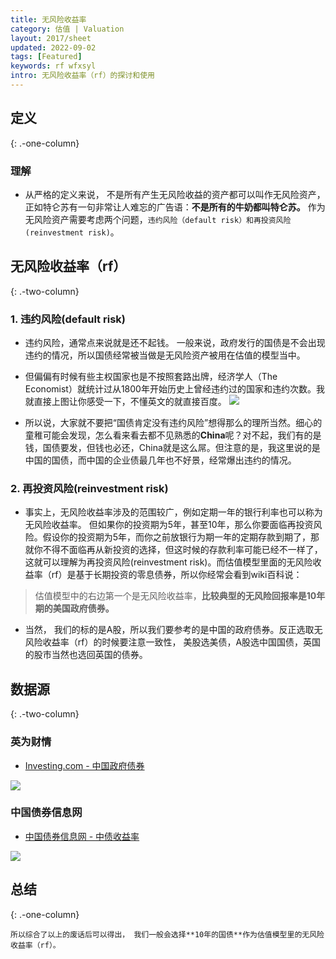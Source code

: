 ```yaml
---
title: 无风险收益率
category: 估值 | Valuation
layout: 2017/sheet
updated: 2022-09-02
tags: [Featured]
keywords: rf wfxsyl
intro: 无风险收益率（rf）的探讨和使用
---
```


## 定义
{: .-one-column}

### 理解
- 从严格的定义来说， 不是所有产生无风险收益的资产都可以叫作无风险资产，正如特仑苏有一句非常让人难忘的广告语：**不是所有的牛奶都叫特仑苏。**  作为无风险资产需要考虑两个问题，`违约风险（default risk）和再投资风险(reinvestment risk)`。

## 无风险收益率（rf）
{: .-two-column}
### 1. 违约风险(default risk)
- 违约风险，通常点来说就是还不起钱。 一般来说，政府发行的国债是不会出现违约的情况，所以国债经常被当做是无风险资产被用在估值的模型当中。

- 但偏偏有时候有些主权国家也是不按照套路出牌，经济学人（The Economist）就统计过从1800年开始历史上曾经违约过的国家和违约次数。我就直接上图让你感受一下，不懂英文的就直接百度。
![](https://img.f10.org/imgs/2019/01/48a19298001dde45.png)

- 所以说，大家就不要把“国债肯定没有违约风险”想得那么的理所当然。细心的童稚可能会发现，怎么看来看去都不见熟悉的**China**呢？对不起，我们有的是钱，国债要发，但钱也必还，China就是这么屌。但注意的是，我这里说的是中国的国债，而中国的企业债最几年也不好景，经常爆出违约的情况。

### 2. 再投资风险(reinvestment risk)
- 事实上，无风险收益率涉及的范围较广，例如定期一年的银行利率也可以称为无风险收益率。 但如果你的投资期为5年，甚至10年，那么你要面临再投资风险。假设你的投资期为5年，而你之前放银行为期一年的定期存款到期了，那就你不得不面临再从新投资的选择，但这时候的存款利率可能已经不一样了，这就可以理解为再投资风险(reinvestment risk)。而估值模型里面的无风险收益率（rf）是基于长期投资的零息债券，所以你经常会看到wiki百科说：
> 估值模型中的右边第一个是无风险收益率，**比较典型的无风险回报率是10年期的美国政府债券。**

- 当然， 我们的标的是A股，所以我们要参考的是中国的政府债券。反正选取无风险收益率（rf）的时候要注意一致性， 美股选美债，A股选中国国债，英国的股市当然也选回英国的债券。

## 数据源
{: .-two-column}

### 英为财情
- [Investing.com - 中国政府债券](https://cn.investing.com/rates-bonds/china-government-bonds?maturity_from=90&maturity_to=290)

![](https://img.f10.org/imgs/2019/01/dd862c7211216fea.png)


### 中国债券信息网
- [中国债券信息网 - 中债收益率](http://yield.chinabond.com.cn/cbweb-mn/yield_main?locale=zh_CN)

![](https://img.f10.org/imgs/2019/01/6a3511a7bba0c0e9.png)

## 总结
{: .-one-column}
```
所以综合了以上的废话后可以得出， 我们一般会选择**10年的国债**作为估值模型里的无风险收益率（rf）。
```